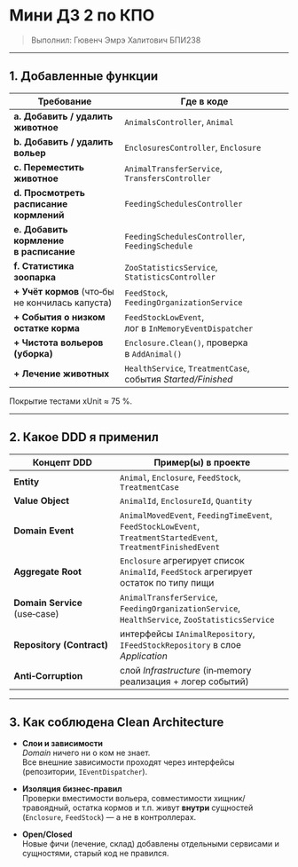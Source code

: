 # Мини ДЗ 2 по КПО
> Выполнил: Гювенч Эмрэ Халитович БПИ238
---

## 1. Добавленные функции

| Требование                                 | Где в коде                                       |
|---------------------------------------------------|------------------------------------------------------------|
| **a. Добавить / удалить животное**                | `AnimalsController`, `Animal`                              |
| **b. Добавить / удалить вольер**                  | `EnclosuresController`, `Enclosure`                        |
| **c. Переместить животное**                       | `AnimalTransferService`, `TransfersController`             |
| **d. Просмотреть расписание кормлений**           | `FeedingSchedulesController`                               |
| **e. Добавить кормление в расписание**            | `FeedingSchedulesController`, `FeedingSchedule`            |
| **f. Статистика зоопарка**                        | `ZooStatisticsService`, `StatisticsController`             |
| **+ Учёт кормов** (что‑бы не кончилась капуста)   | `FeedStock`, `FeedingOrganizationService`                  |
| **+ События о низком остатке корма**              | `FeedStockLowEvent`, лог в `InMemoryEventDispatcher`        |
| **+ Чистота вольеров (уборка)**                   | `Enclosure.Clean()`, проверка в `AddAnimal()`              |
| **+ Лечение животных**                            | `HealthService`, `TreatmentCase`, события *Started/Finished* |

Покрытие тестами xUnit ≈ 75 %.

---

## 2. Какое DDD я применил

| Концепт DDD                        | Пример(ы) в проекте |
|-----------------------------------|---------------------|
| **Entity**                        | `Animal`, `Enclosure`, `FeedStock`, `TreatmentCase` |
| **Value Object**                  | `AnimalId`, `EnclosureId`, `Quantity`               |
| **Domain Event**                  | `AnimalMovedEvent`, `FeedingTimeEvent`, `FeedStockLowEvent`, `TreatmentStartedEvent`, `TreatmentFinishedEvent` |
| **Aggregate Root**                | `Enclosure` агрегирует список `AnimalId`, `FeedStock` агрегирует остаток по типу пищи |
| **Domain Service** (use‑case)     | `AnimalTransferService`, `FeedingOrganizationService`, `HealthService`, `ZooStatisticsService` |
| **Repository (Contract)**         | интерфейсы `IAnimalRepository`, `IFeedStockRepository` в слое *Application* |
| **Anti‑Corruption**               | слой *Infrastructure* (in‑memory реализация + логер событий) |

---

## 3. Как соблюдена Clean Architecture

* **Слои и зависимости**  
*Domain* ничего ни о ком не знает.  
Все внешние зависимости проходят через интерфейсы (репозитории, `IEventDispatcher`).

* **Изоляция бизнес‑правил**  
  Проверки вместимости вольера, совместимости хищник/травоядный, остатка кормов и т.п. живут **внутри** сущностей (`Enclosure`, `FeedStock`) — а не в контроллерах.

* **Open/Closed**  
  Новые фичи (лечение, склад) добавлены отдельными сервисами и сущностями, старый код не правился.

